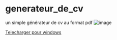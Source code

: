 # generateur_de_cv
un simple générateur de cv au format pdf
![image](https://github.com/RealBey/generateur_de_cv/assets/85953451/c54f96a7-402c-40df-af2a-6f81b8c3a394)

[Telecharger pour windows](https://github.com/RealBey/generateur_de_cv/releases/download/cv-0.01/Generateur-CV.exe)
